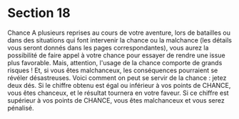 # Section 18

Chance
A plusieurs reprises au cours de votre aventure, lors de batailles ou dans des situations qui font intervenir la chance ou la malchance (les détails vous seront donnés dans les pages correspondantes), vous aurez la possibilité de faire appel à votre
chance pour essayer de rendre une issue plus favorable. Mais, attention, l'usage de la chance comporte de grands risques ! Et, si vous êtes malchanceux, les conséquences pourraient se révéler désastreuses.
Voici comment on peut se servir de la chance : jetez deux dés. Si le chiffre obtenu est égal ou inférieur à vos points de CHANCE, vous êtes chanceux, et le résultat tournera en votre faveur. Si ce chiffre est supérieur à vos points de CHANCE, vous êtes malchanceux et vous serez pénalisé.